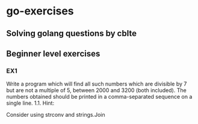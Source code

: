 # go-exercises
## Solving golang questions by cblte

## Beginner level exercises


### EX1
Write a program which will find all such numbers which are divisible by 7 but are not a multiple of 5, between 2000 and 3200 (both included). The numbers obtained should be printed in a comma-separated sequence on a single line.
1.1. Hint:

Consider using strconv and strings.Join
